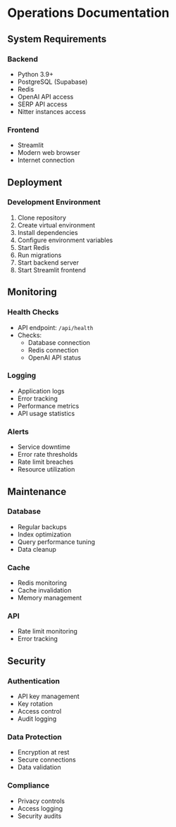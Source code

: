 # Operations Documentation

## System Requirements

### Backend
- Python 3.9+
- PostgreSQL (Supabase)
- Redis
- OpenAI API access
- SERP API access
- Nitter instances access

### Frontend
- Streamlit
- Modern web browser
- Internet connection

## Deployment

### Development Environment
1. Clone repository
2. Create virtual environment
3. Install dependencies
4. Configure environment variables
5. Start Redis
6. Run migrations
7. Start backend server
8. Start Streamlit frontend



## Monitoring

### Health Checks
- API endpoint: `/api/health`
- Checks:
  - Database connection
  - Redis connection
  - OpenAI API status

### Logging
- Application logs
- Error tracking
- Performance metrics
- API usage statistics

### Alerts
- Service downtime
- Error rate thresholds
- Rate limit breaches
- Resource utilization

## Maintenance

### Database
- Regular backups
- Index optimization
- Query performance tuning
- Data cleanup

### Cache
- Redis monitoring
- Cache invalidation
- Memory management


### API
- Rate limit monitoring
- Error tracking

## Security

### Authentication
- API key management
- Key rotation
- Access control
- Audit logging

### Data Protection
- Encryption at rest
- Secure connections
- Data validation

### Compliance
- Privacy controls
- Access logging
- Security audits



